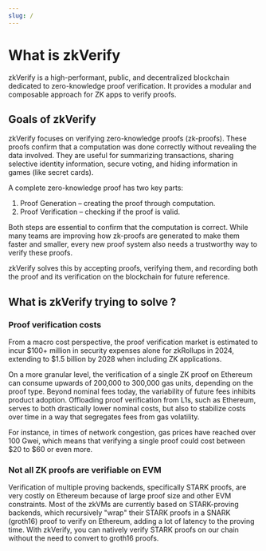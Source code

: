 ```yaml
---
slug: /
---
```

# What is zkVerify

zkVerify is a high-performant, public, and decentralized blockchain dedicated to zero-knowledge proof verification. It provides a modular and composable approach for ZK apps to verify proofs. 

## Goals of zkVerify

zkVerify focuses on verifying zero-knowledge proofs (zk-proofs). These proofs confirm that a computation was done correctly without revealing the data involved. They are useful for summarizing transactions, sharing selective identity information, secure voting, and hiding information in games (like secret cards).

A complete zero-knowledge proof has two key parts:

1. Proof Generation – creating the proof through computation.
2. Proof Verification – checking if the proof is valid.

Both steps are essential to confirm that the computation is correct. While many teams are improving how zk-proofs are generated to make them faster and smaller, every new proof system also needs a trustworthy way to verify these proofs.

zkVerify solves this by accepting proofs, verifying them, and recording both the proof and its verification on the blockchain for future reference.

## What is zkVerify trying to solve ?

### Proof verification costs

From a macro cost perspective, the proof verification market is estimated to incur \$100+ million in security expenses alone for zkRollups in 2024, extending to \$1.5 billion by 2028 when including ZK applications.

On a more granular level, the verification of a single ZK proof on Ethereum can consume upwards of 200,000 to 300,000 gas units, depending on the proof type. Beyond nominal fees today, the variability of future fees inhibits product adoption. Offloading proof verification from L1s, such as Ethereum, serves to both drastically lower nominal costs, but also to stabilize costs over time in a way that segregates fees from gas volatility.

For instance, in times of network congestion, gas prices have reached over 100 Gwei, which means that verifying a single proof could cost between \$20 to \$60 or even more.

### Not all ZK proofs are verifiable on EVM

Verification of multiple proving backends, specifically STARK proofs, are very costly on Ethereum because of large proof size and other EVM constraints. Most of the zkVMs are currently based on STARK-proving backends, which recursively "wrap" their STARK proofs in a SNARK (groth16) proof to verify on Ethereum, adding a lot of latency to the proving time. With zkVerify, you can natively verify STARK proofs on our chain without the need to convert to groth16 proofs.

